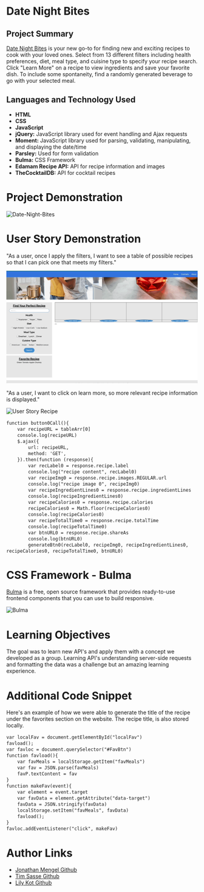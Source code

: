 # Date Night Bites

## Project Summary

[Date Night Bites](https://lilyannekot.github.io/date-night-bites/) is your new go-to for finding new and exciting recipes to cook with your loved ones. Select from 13 different filters including health preferences, diet, meal type, and cuisine type to specify your recipe search. Click "Learn More" on a recipe to view ingredients and save your favorite dish. To include some spontaneity, find a randomly generated beverage to go with your selected meal.

## Languages and Technology Used

* **HTML**
* **CSS**
* **JavaScript**
* **jQuery:** JavaScript library used for event handling and Ajax requests
* **Moment:** JavaScript library used for parsing, validating, manipulating, and displaying the date/time
* **Parsley:** Used for form validation
* **Bulma:** CSS Framework
* **Edamam Recipe API:** API for recipe information and images 
* **TheCocktailDB:** API for cocktail recipes

# Project Demonstration

![Date-Night-Bites](Assets/Images/Project-Demo.gif)

# User Story Demonstration

"As a user, once I apply the filters, I want to see a table of possible recipes so that I can pick one that meets my filters."

![User Story Gif](Assets/Images/User-Story-3.gif)

"As a user, I want to click on learn more, so more relevant recipe information is displayed."

![User Story Recipe](https://github.com/lilyannekot/date-night-bites/blob/main/DNB%20recipe.gif)

```
function button0Call(){
    var recipeURL = tableArr[0]
    console.log(recipeURL)
    $.ajax({
        url: recipeURL,
        method: 'GET',
    }).then(function (response){
        var recLabel0 = response.recipe.label
        console.log("recipe content", recLabel0)
        var recipeImg0 = response.recipe.images.REGULAR.url
        console.log("recipe image 0", recipeImg0)
        var recipeIngredientLines0 = response.recipe.ingredientLines
        console.log(recipeIngredientLines0)
        var recipeCalories0 = response.recipe.calories
        recipeCalories0 = Math.floor(recipeCalories0)
        console.log(recipeCalories0)
        var recipeTotalTime0 = response.recipe.totalTime 
        console.log(recipeTotalTime0)
        var btnURL0 = response.recipe.shareAs
        console.log(btnURL0)
        generateBtn0(recLabel0, recipeImg0, recipeIngredientLines0, recipeCalories0, recipeTotalTime0, btnURL0)
``` 
# CSS Framework - Bulma

[Bulma](https://bulma.io/documentation/) is a free, open source framework that provides ready-to-use frontend components that you can use to build responsive.

![Bulma](Assets/Images/Screen-Responsiveness-Gif.gif)

# Learning Objectives

The goal was to learn new API's and apply them with a concept we developed as a group. Learning API's understanding server-side requests and formatting the data was a challenge but an amazing learning experience.

# Additional Code Snippet

Here's an example of how we were able to generate the title of the recipe under the favorites section on the website. The recipe title, is also stored locally.

```
var localFav = document.getElementById("localFav")
favload();
var favloc = document.querySelector("#FavBtn")
function favload(){
    var favMeals = localStorage.getItem("favMeals")
    var fav = JSON.parse(favMeals)
    favP.textContent = fav
}
function makeFav(event){
    var element = event.target
    var favData = element.getAttribute("data-target")
    favData = JSON.stringify(favData)
    localStorage.setItem("favMeals", favData)
    favload();
}
favloc.addEventListener("click", makeFav)
```

# Author Links

* [Jonathan Mengel Github](https://github.com/digggggg)
* [Tim Sasse Github](https://github.com/timcs1274)
* [Lily Kot Github](https://github.com/lilyannekot)
